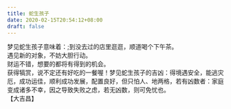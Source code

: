 ```yaml
---
title: 蛇生孩子
date: 2020-02-15T20:54:12+08:00
draft: false
---
```


梦见蛇生孩子意味着：;到没去过的店里逛逛，顺道喝个下午茶。<br>
遇见新的对象，不妨大胆行动。<br>
财运不错，想要的都将有得到的机会。<br>
获得犒赏，说不定还有好吃的一餐喔！梦见蛇生孩子的吉凶：得境遇安全，能逃灾厄，成功运佳，顺利成功发展，配置良好，但只怕人、地两格，若有凶数者：家庭变成诸多不幸，因之导致失败之虑，若无凶数，则可免忧也。<br>
【大吉昌】